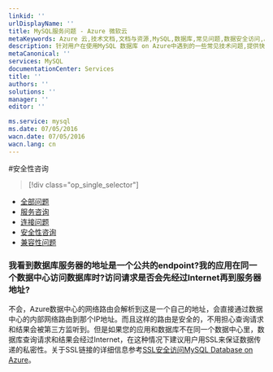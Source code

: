 ```yaml
---
linkid: ''
urlDisplayName: ''
title: MySQL服务问题 - Azure 微软云
metaKeywords: Azure 云,技术文档,文档与资源,MySQL,数据库,常见问题,数据安全访问,Azure MySQL, MySQL PaaS,Azure MySQL PaaS, Azure MySQL Service, Azure RDS,FAQ
description: 针对用户在使用MySQL 数据库 on Azure中遇到的一些常见技术问题,提供快速解答。如果您仍存有疑问,欢迎联系技术支持。
metaCanonical: ''
services: MySQL
documentationCenter: Services
title: ''
authors: ''
solutions: ''
manager: ''
editor: ''

ms.service: mysql
ms.date: 07/05/2016
wacn.date: 07/05/2016
wacn.lang: cn
---
```


#安全性咨询
> [!div class="op_single_selector"]
- [全部问题](./mysql-database-tech-faq.md)
- [服务咨询](./mysql-database-serviceinquiry.md)
- [连接问题](./mysql-database-connectioninquiry.md)
- [安全性咨询](./mysql-database-securityinquiry.md)
- [兼容性问题](./mysql-database-compatibilityinquiry.md)

### **我看到数据库服务器的地址是一个公共的endpoint?我的应用在同一个数据中心访问数据库时?访问请求是否会先经过Internet再到服务器地址?**

不会，Azure数据中心的网络路由会解析到这是一个自己的地址，会直接通过数据中心的内部网络路由到那个IP地址。而且这样的路由是安全的，不用担心查询请求和结果会被第三方监听到。但是如果您的应用和数据库不在同一个数据中心里，数据库查询请求和结果会经过Internet，在这种情况下建议用户用SSL来保证数据传递的私密性。关于SSL链接的详细信息参考[SSL安全访问MySQL Database on Azure](./mysql-database-ssl-connection.md)。
